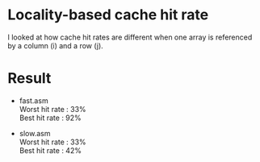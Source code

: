 # Locality-based cache hit rate
I looked at how cache hit rates are different when one array is referenced by a column (i) and a row (j). <br>

# Result
* fast.asm <br>
Worst hit rate : 33% <br>
Best hit rate : 92% <br>


* slow.asm <br>
Worst hit rate : 33% <br>
Best hit rate : 42% <br>
